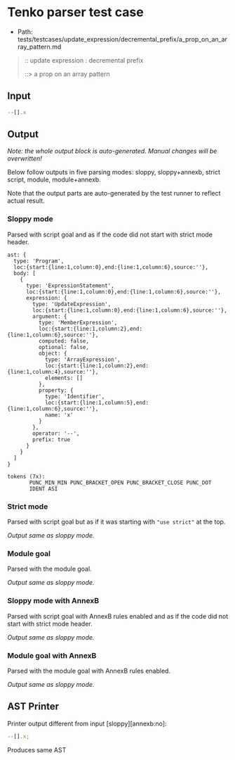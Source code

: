 # Tenko parser test case

- Path: tests/testcases/update_expression/decremental_prefix/a_prop_on_an_array_pattern.md

> :: update expression : decremental prefix
>
> ::> a prop on an array pattern

## Input

`````js
--[].x
`````

## Output

_Note: the whole output block is auto-generated. Manual changes will be overwritten!_

Below follow outputs in five parsing modes: sloppy, sloppy+annexb, strict script, module, module+annexb.

Note that the output parts are auto-generated by the test runner to reflect actual result.

### Sloppy mode

Parsed with script goal and as if the code did not start with strict mode header.

`````
ast: {
  type: 'Program',
  loc:{start:{line:1,column:0},end:{line:1,column:6},source:''},
  body: [
    {
      type: 'ExpressionStatement',
      loc:{start:{line:1,column:0},end:{line:1,column:6},source:''},
      expression: {
        type: 'UpdateExpression',
        loc:{start:{line:1,column:0},end:{line:1,column:6},source:''},
        argument: {
          type: 'MemberExpression',
          loc:{start:{line:1,column:2},end:{line:1,column:6},source:''},
          computed: false,
          optional: false,
          object: {
            type: 'ArrayExpression',
            loc:{start:{line:1,column:2},end:{line:1,column:4},source:''},
            elements: []
          },
          property: {
            type: 'Identifier',
            loc:{start:{line:1,column:5},end:{line:1,column:6},source:''},
            name: 'x'
          }
        },
        operator: '--',
        prefix: true
      }
    }
  ]
}

tokens (7x):
       PUNC_MIN_MIN PUNC_BRACKET_OPEN PUNC_BRACKET_CLOSE PUNC_DOT
       IDENT ASI
`````

### Strict mode

Parsed with script goal but as if it was starting with `"use strict"` at the top.

_Output same as sloppy mode._

### Module goal

Parsed with the module goal.

_Output same as sloppy mode._

### Sloppy mode with AnnexB

Parsed with script goal with AnnexB rules enabled and as if the code did not start with strict mode header.

_Output same as sloppy mode._

### Module goal with AnnexB

Parsed with the module goal with AnnexB rules enabled.

_Output same as sloppy mode._

## AST Printer

Printer output different from input [sloppy][annexb:no]:

````js
--[].x;
````

Produces same AST
